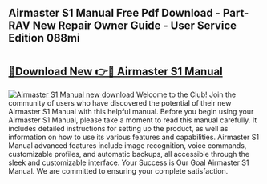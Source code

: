 ## Airmaster S1 Manual Free Pdf Download - Part-RAV New Repair Owner Guide - User Service Edition 088mi

# <h2><a href="http://cf16305.oget.top/?id=Airmaster+S1+Manual">🔗Download New 👉🔴 Airmaster S1 Manual</a></h2>

[![Airmaster S1 Manual new download](https://i.imgur.com/5g1atiW.png)](http://cf16305.oget.top/?id=Airmaster+S1+Manual)
Welcome to the Club! Join the community of users who have discovered the potential of their new Airmaster S1 Manual with this helpful manual. Before you begin using your Airmaster S1 Manual, please take a moment to read this manual carefully. It includes detailed instructions for setting up the product, as well as information on how to use its various features and capabilities. Airmaster S1 Manual advanced features include image recognition, voice commands, customizable profiles, and automatic backups, all accessible through the sleek and customizable interface. Your Success is Our Goal Airmaster S1 Manual. We are committed to ensuring your complete satisfaction.
